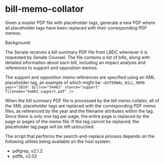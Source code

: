 # bill-memo-collator
Given a master PDF file with placeholder tags, generate a new PDF where all placeholder tags have been replaced with their corresponding PDF memos.

Background:

The Senate receives a bill summary PDF file from LBDC whenever it is requested by Senate Counsel.  The file contains a list of bills, along with detailed information about each bill, including an impact analysis and references to support and opposition memos.

The support and opposition memo references are specified using an XML placeholder tag, an example of which might be:
   `<EXTERNAL_BILL_MEMO year="2019" billno="S4462" stance="support" filename="S4462_support.pdf" />`
   
When the bill summary PDF file is processed by the bill memo collator, all of the XML placeholder tags are replaced with the corresponding PDF memo files, as referenced by the year and the filename attributes within the tag.  Since there is only one tag per page, the entire page is replaced by the page or pages of the memo file.  If the tag cannot be replaced, the placeholder tag page will be left untouched.

The script that performs the search-and-replace process depends on the following utilites being available on the host system:
* pdfgrep, v2.1.2
* pdftk, v2.02
